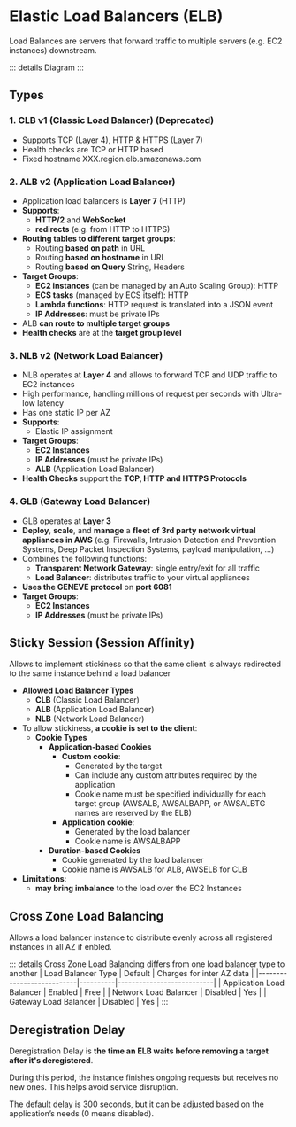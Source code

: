 <script setup>
import { loadBalancerDiagram } from './diagrams.ts'
</script>

# Elastic Load Balancers (ELB)

Load Balances are servers that forward traffic to multiple servers (e.g. EC2 instances) downstream.

::: details Diagram
<vue-mermaid-string :value="loadBalancerDiagram" />
:::

## Types

### 1. CLB v1 (Classic Load Balancer) (Deprecated)

- Supports TCP (Layer 4), HTTP & HTTPS (Layer 7)
- Health checks are TCP or HTTP based
- Fixed hostname XXX.region.elb.amazonaws.com

### 2. ALB v2 (Application Load Balancer)

- Application load balancers is **Layer 7** (HTTP)
- **Supports**:
  - **HTTP/2** and **WebSocket**
  - **redirects** (e.g. from HTTP to HTTPS)
- **Routing tables to different target groups**:
  - Routing **based on path** in URL
  - Routing **based on hostname** in URL
  - Routing **based on Query** String, Headers
- **Target Groups**:
  - **EC2 instances** (can be managed by an Auto Scaling Group): HTTP
  - **ECS tasks** (managed by ECS itself): HTTP
  - **Lambda functions**: HTTP request is translated into a JSON event
  - **IP Addresses**: must be private IPs
- ALB **can route to multiple target groups**
- **Health checks** are at the **target group level**

### 3. NLB v2 (Network Load Balancer)

- NLB operates at **Layer 4** and allows to forward TCP and UDP traffic to EC2 instances
- High performance, handling millions of request per seconds with Ultra-low latency
- Has one static IP per AZ
- **Supports**:
  - Elastic IP assignment
- **Target Groups**:
  - **EC2 Instances**
  - **IP Addresses** (must be private IPs)
  - **ALB** (Application Load Balancer)
- **Health Checks** support the **TCP, HTTP and HTTPS Protocols**

### 4. GLB (Gateway Load Balancer)

- GLB operates at **Layer 3**
- **Deploy**, **scale**, and **manage** a **fleet of 3rd party network virtual appliances in AWS** (e.g. Firewalls, Intrusion Detection and Prevention Systems, Deep Packet Inspection Systems, payload manipulation, …)
- Combines the following functions:
  - **Transparent Network Gateway**: single entry/exit for all traffic
  - **Load Balancer**: distributes traffic to your virtual appliances
- **Uses the GENEVE protocol** on **port 6081**
- **Target Groups**:
  - **EC2 Instances**
  - **IP Addresses** (must be private IPs)

## Sticky Session (Session Affinity)

Allows to implement stickiness so that the same client is always redirected to the same instance behind a load balancer

- **Allowed Load Balancer Types**
  - **CLB** (Classic Load Balancer)
  - **ALB** (Application Load Balancer)
  - **NLB** (Network Load Balancer)
- To allow stickiness, **a cookie is set to the client**:
  - **Cookie Types**
    - **Application-based Cookies**
      - **Custom cookie**:
        - Generated by the target
        - Can include any custom attributes required by the application
        - Cookie name must be specified individually for each target group (AWSALB, AWSALBAPP, or AWSALBTG names are reserved by the ELB)
      - **Application cookie**:
        - Generated by the load balancer
        - Cookie name is AWSALBAPP
    - **Duration-based Cookies**
      - Cookie generated by the load balancer
      - Cookie name is AWSALB for ALB, AWSELB for CLB
- **Limitations**:
  - **may bring imbalance** to the load over the EC2 Instances

## Cross Zone Load Balancing

Allows a load balancer instance to distribute evenly across all registered instances in all AZ if enbled.

::: details Cross Zone Load Balancing differs from one load balancer type to another
| Load Balancer Type        | Default  | Charges for inter AZ data |
|---------------------------|----------|---------------------------|
| Application Load Balancer | Enabled  | Free                      |
| Network Load Balancer     | Disabled | Yes                       |
| Gateway Load Balancer     | Disabled | Yes                       |
:::

## Deregistration Delay

Deregistration Delay is **the time an ELB waits before removing a target after it's deregistered**.

During this period, the instance finishes ongoing requests but receives no new ones. This helps avoid service disruption.

The default delay is 300 seconds, but it can be adjusted based on the application’s needs (0 means disabled).
